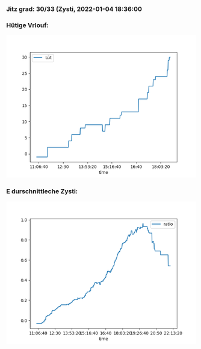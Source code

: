 ### Jitz grad: 30/33 (Zysti, 2022-01-04 18:36:00

### Hütige Vrlouf:
![Graph](Today.png)

### E durschnittleche Zysti:
![Graph](Zysti.png)